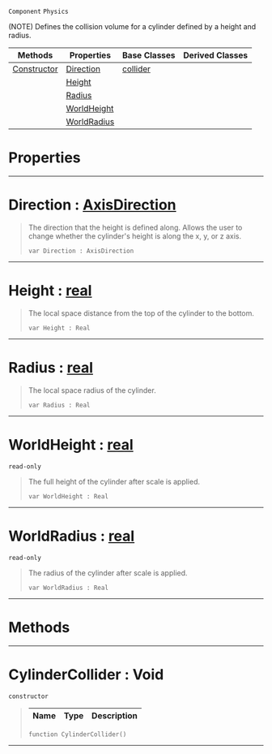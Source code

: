  `Component` `Physics`



(NOTE) Defines the collision volume for a cylinder defined by a height and radius.

|Methods|Properties|Base Classes|Derived Classes|
|---|---|---|---|
|[ Constructor](https://github.com/dragonCASTjosh/PlasmaDocs/blob/master/code_reference/class_reference/cylindercollider.markdown#cylindercollider-void)|[ Direction](https://github.com/dragonCASTjosh/PlasmaDocs/blob/master/code_reference/class_reference/cylindercollider.markdown#direction-plasma-engine-do)|[collider](https://github.com/dragonCASTjosh/PlasmaDocs/blob/master/code_reference/class_reference/collider.markdown)| |
| |[ Height](https://github.com/dragonCASTjosh/PlasmaDocs/blob/master/code_reference/class_reference/cylindercollider.markdown#height-plasma-engine-docum)| | |
| |[ Radius](https://github.com/dragonCASTjosh/PlasmaDocs/blob/master/code_reference/class_reference/cylindercollider.markdown#radius-plasma-engine-docum)| | |
| |[ WorldHeight](https://github.com/dragonCASTjosh/PlasmaDocs/blob/master/code_reference/class_reference/cylindercollider.markdown#worldheight-plasma-engine)| | |
| |[ WorldRadius](https://github.com/dragonCASTjosh/PlasmaDocs/blob/master/code_reference/class_reference/cylindercollider.markdown#worldradius-plasma-engine)| | |


 #  Properties


---  
 #  Direction : [AxisDirection](https://github.com/dragonCASTjosh/PlasmaDocs/blob/master/code_reference/enum_reference.markdown#axisdirection)

> The direction that the height is defined along. Allows the user to change whether the cylinder's height is along the x, y, or z axis.
> ``` lang=cpp, name=Lightning
> var Direction : AxisDirection


---  
 #  Height : [real](https://github.com/dragonCASTjosh/PlasmaDocs/blob/master/code_reference/lightning_base_types/real.markdown)

> The local space distance from the top of the cylinder to the bottom.
> ``` lang=cpp, name=Lightning
> var Height : Real


---  
 #  Radius : [real](https://github.com/dragonCASTjosh/PlasmaDocs/blob/master/code_reference/lightning_base_types/real.markdown)

> The local space radius of the cylinder.
> ``` lang=cpp, name=Lightning
> var Radius : Real


---  
 #  WorldHeight : [real](https://github.com/dragonCASTjosh/PlasmaDocs/blob/master/code_reference/lightning_base_types/real.markdown)

 `read-only`

> The full height of the cylinder after scale is applied.
> ``` lang=cpp, name=Lightning
> var WorldHeight : Real


---  
 #  WorldRadius : [real](https://github.com/dragonCASTjosh/PlasmaDocs/blob/master/code_reference/lightning_base_types/real.markdown)

 `read-only`

> The radius of the cylinder after scale is applied.
> ``` lang=cpp, name=Lightning
> var WorldRadius : Real


---  
 #  Methods


---  
 #  CylinderCollider : Void

 `constructor`

> 
> |Name|Type|Description|
> |---|---|---|
> ``` lang=cpp, name=Lightning
> function CylinderCollider()
> ``` 


---  
 

 